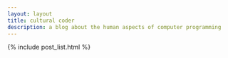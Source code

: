 ```yaml
---
layout: layout
title: cultural coder
description: a blog about the human aspects of computer programming
---
```


<div class="content">
	{% include post_list.html %}
</div>
